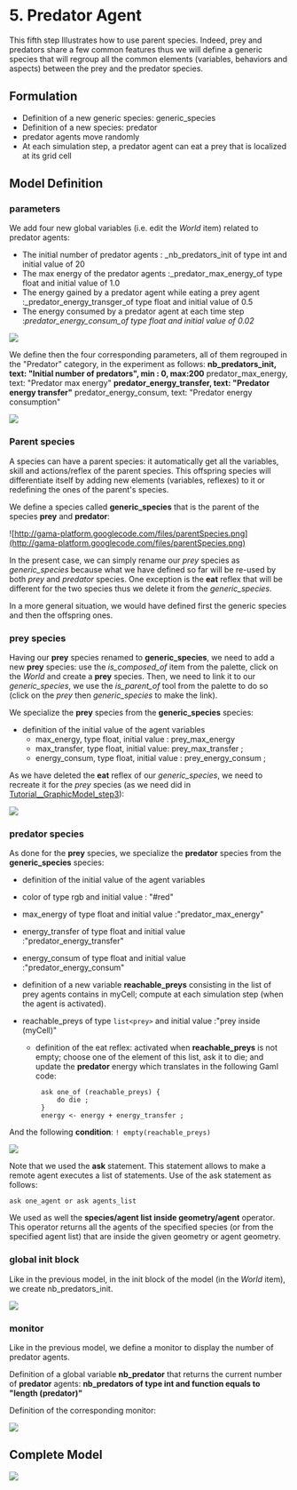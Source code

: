 # 5. Predator Agent

This fifth step Illustrates how to use parent species. Indeed, prey and predators share a few common features thus we will define a generic species that will regroup all the common elements (variables, behaviors and aspects) between the prey and the predator species.







## Formulation
  * Definition of a new generic species: generic\_species
  * Definition of a new species: predator
  * predator agents move randomly
  * At each simulation step, a predator agent can eat a prey that is localized at its grid cell




## Model Definition

### parameters

We add four new global variables (i.e. edit the _World_  item) related to predator agents:
  * The initial number of predator agents : _nb\_predators\_init of type int and initial value of 20
  * The max energy of the predator agents :_predator\_max\_energy_of type float and initial value of 1.0
  * The energy gained by a predator agent while eating a prey agent  :_predator\_energy\_transger_of type float and initial value of 0.5
  * The energy consumed by a predator agent at each time step  :_predator\_energy\_consum_of type float and initial value of 0.02_


<img src='images/Tutorials/Graphic_modelling1/24_Predator_variables.png' />



We define then the four corresponding parameters, all of them regrouped in the "Predator" category, in the experiment as follows:
**nb\_predators\_init, text: "Initial number of predators", min : 0, max:200** predator\_max\_energy, text: "Predator max energy"
**predator\_energy\_transfer, text: "Predator energy transfer"** predator\_energy\_consum, text: "Predator energy consumption"


<img src='images/Tutorials/Graphic_modelling1/25_Predator_parameters.png' />



### Parent species

A species can have a parent species: it automatically get all the variables, skill and actions/reflex of the parent species. This offspring species will differentiate itself by adding new elements (variables, reflexes) to it or redefining the ones of the parent's species.

We define a species called **generic\_species** that is the parent of the species **prey** and **predator**:

![http://gama-platform.googlecode.com/files/parentSpecies.png](http://gama-platform.googlecode.com/files/parentSpecies.png)

In the present case, we can simply rename our _prey_ species as _generic\_species_ because what we have defined so far will be re-used by both _prey_ and _predator_ species. One exception is the **eat** reflex that will be different for the two species thus we delete it from the _generic\_species_.

In a more general situation, we would have defined first the generic species and then the offspring ones.


### prey species
Having our **prey** species renamed to **generic\_species**, we need to add a new **prey** species: use the _is\_composed\_of_ item from the palette, click on the _World_ and create a **prey** species. Then, we need to link it to our _generic\_species_, we use the _is\_parent\_of_ tool from the palette to do so (click on the _prey_ then _generic\_species_ to make the link).

We specialize the **prey** species from the **generic\_species** species:
  * definition of the initial value of the agent variables
    * max\_energy, type float, initial value : prey\_max\_energy
    * max\_transfer, type float, initial value: prey\_max\_transfer ;
    * energy\_consum, type float, initial value : prey\_energy\_consum ;

As we have deleted the **eat** reflex of our _generic\_species_, we need to recreate it for the _prey_ species (as we need did in [Tutorial\_\_GraphicModel\_step3](step3)):

<img src='images/Tutorials/Graphic_modelling1/18_Prey_eat.png' />




### predator species
As done for the **prey** species, we specialize the **predator** species from the **generic\_species** species:
  * definition of the initial value of the agent variables
  * color of type rgb and initial value : "#red"
  * max\_energy of type float and initial value  :"predator\_max\_energy"
  * energy\_transfer of type float and initial value  :"predator\_energy\_transfer"
  * energy\_consum  of type float and initial value  :"predator\_energy\_consum"

  * definition of a new variable **reachable\_preys** consisting in the list of prey agents contains in myCell; compute at each simulation step (when the agent is activated).
  * reachable\_preys  of type `list<prey>` and initial value  :"prey inside (myCell)"
    * definition of the eat reflex: activated when **reachable\_preys** is not empty; choose one of the element of this list, ask it to die; and update the **predator** energy which translates in the following Gaml code:

```
		ask one_of (reachable_preys) {
			do die ;
		}
		energy <- energy + energy_transfer ;

```

And the following **condition**: ` ! empty(reachable_preys) `


<img src='images/Tutorials/Graphic_modelling1/26_Predator_eat.png' />



Note that we used the **ask** statement. This statement allows to make a remote agent executes a list of statements.
Use of the ask statement as follows:
```
ask one_agent or ask agents_list
```

We used as well the **species/agent list inside geometry/agent** operator. This operator returns all the agents of the specified species (or from the specified agent list) that are inside the given geometry or agent geometry.


### global init block
Like in the previous model, in the init block of the model (in the _World_ item), we create nb\_predators\_init.


<img src='images/Tutorials/Graphic_modelling1/27_Init_prey_predator.png' />



### monitor
Like in the previous model, we define a monitor to display the number of predator agents.

Definition of a global variable **nb\_predator** that returns the current number of **predator** agents:
**nb\_predators of type int and function equals to "length (predator)"**


Definition of the corresponding monitor:

<img src='images/Tutorials/Graphic_modelling1/28_Monitor_predators.png' />







## Complete Model

<img src='images/Tutorials/Graphic_modelling1/29_Step5_complete_model.png' />
